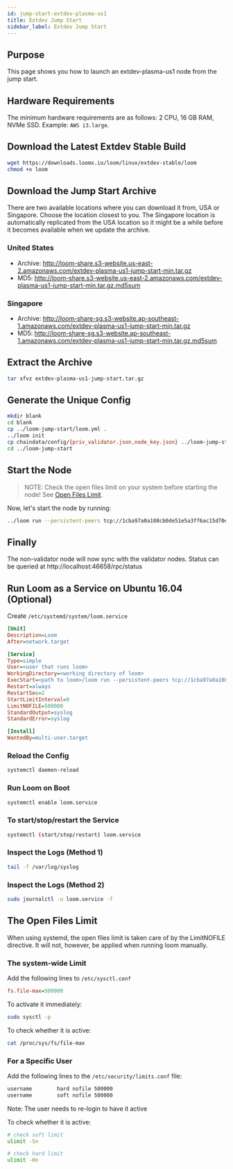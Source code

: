 ```yaml
---
id: jump-start-extdev-plasma-us1
title: Extdev Jump Start
sidebar_label: Extdev Jump Start
---
```


## Purpose

This page shows you how to launch an extdev-plasma-us1 node from the jump start.

## Hardware Requirements

The minimum hardware requirements are as follows: 2 CPU, 16 GB RAM, NVMe SSD. Example: `AWS i3.large`.

## Download the Latest Extdev Stable Build

```bash
wget https://downloads.loomx.io/loom/linux/extdev-stable/loom
chmod +x loom
```

## Download the Jump Start Archive

There are two available locations where you can download it from, USA or Singapore. Choose the location closest to you. The Singapore location is automatically replicated from the USA location so it might be a while before it becomes available when we update the archive.

### United States

* Archive: <http://loom-share.s3-website.us-east-2.amazonaws.com/extdev-plasma-us1-jump-start-min.tar.gz>
* MD5: <http://loom-share.s3-website.us-east-2.amazonaws.com/extdev-plasma-us1-jump-start-min.tar.gz.md5sum>

### Singapore

* Archive: <http://loom-share-sg.s3-website.ap-southeast-1.amazonaws.com/extdev-plasma-us1-jump-start-min.tar.gz>
* MD5: <http://loom-share-sg.s3-website.ap-southeast-1.amazonaws.com/extdev-plasma-us1-jump-start-min.tar.gz.md5sum>

## Extract the Archive

```bash
tar xfvz extdev-plasma-us1-jump-start.tar.gz
```

## Generate the Unique Config

```bash
mkdir blank
cd blank
cp ../loom-jump-start/loom.yml .
../loom init
cp chaindata/config/{priv_validator.json,node_key.json} ../loom-jump-start/chaindata/config/
cd ../loom-jump-start
```

## Start the Node

> NOTE: Check the open files limit on your system before starting the node! See [Open Files Limit](#open-files-limit).

Now, let's start the node by running:

```bash
../loom run --persistent-peers tcp://1cba97a0a108cb0de51e5a3ff6ac15d70e0fa076@52.53.145.158:46656,tcp://367a9fa0df0afeed204c3360867e37ef03da5b97@52.53.184.91:46656,tcp://7b537b6ad25b5b13864ec20bed8803489189a274@54.193.119.132:46656,tcp://d7623e990790048db76c5d6a25e12efa818aaef1@52.53.221.33:46656
```

## Finally

The non-validator node will now sync with the validator nodes. Status can be queried at http://localhost:46658/rpc/status

## Run Loom as a Service on Ubuntu 16.04 (Optional)

Create `/etc/systemd/system/loom.service`

```ini
[Unit]
Description=Loom
After=network.target

[Service]
Type=simple
User=<user that runs loom>
WorkingDirectory=<working directory of loom>
ExecStart=<path to loom>/loom run --persistent-peers tcp://1cba97a0a108cb0de51e5a3ff6ac15d70e0fa076@52.53.145.158:46656,tcp://367a9fa0df0afeed204c3360867e37ef03da5b97@52.53.184.91:46656,tcp://7b537b6ad25b5b13864ec20bed8803489189a274@54.193.119.132:46656,tcp://d7623e990790048db76c5d6a25e12efa818aaef1@52.53.221.33:46656
Restart=always
RestartSec=2
StartLimitInterval=0
LimitNOFILE=500000
StandardOutput=syslog
StandardError=syslog

[Install]
WantedBy=multi-user.target
```

### Reload the Config

```bash
systemctl daemon-reload
```

### Run Loom on Boot

```bash
systemctl enable loom.service
```

### To start/stop/restart the Service

```bash
systemctl (start/stop/restart) loom.service
```

### Inspect the Logs (Method 1)

```bash
tail -f /var/log/syslog
```

### Inspect the Logs (Method 2)

```bash
sudo journalctl -u loom.service -f
```

## The Open Files Limit

When using systemd, the open files limit is taken care of by the LimitNOFILE directive. It will not, however, be applied when running loom manually.

### The system-wide Limit

Add the following lines to `/etc/sysctl.conf`

```ini
fs.file-max=500000
```

To activate it immediately:

```bash
sudo sysctl -p
```

To check whether it is active:

```bash
cat /proc/sys/fs/file-max
```

### For a Specific User

Add the following lines to the `/etc/security/limits.conf` file:

```bash
username        hard nofile 500000
username        soft nofile 500000
```

Note: The user needs to re-login to have it active

To check whether it is active:

```bash
# check soft limit
ulimit -Sn

# check hard limit
ulimit -Hn
```